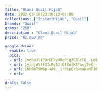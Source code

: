 ```yaml
---
title: "Ulani Quail Hijab"
date: 2023-03-18T23:56:13+07:00
collections: ["InstantHijab", "Quail"]
brands: "Quail"
grams: "250"
description : "Ulani Quail Hijab"
price: "62,000.00"

google_drive:
  enable: true
  pics:
  - url: 1vchoJl1PHrDEkvHRgPjqZC7DclB_-Lo5
  - url: 1yrhjeVffXIuRgAJlQfXntKAFbxj7eK_-
  - url: 1NHGm75WBp-4A9__1rdLpQrGwnaDaMFJ0
  - url: 

draft: false
---
```


    
  
